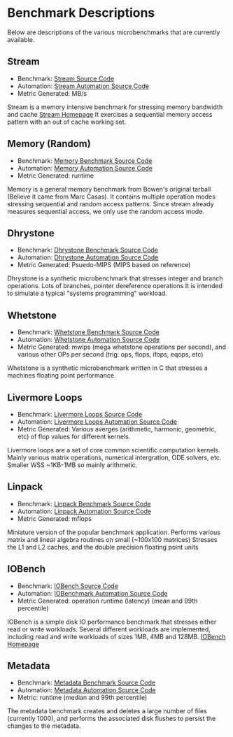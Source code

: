 
# Benchmark Descriptions

Below are descriptions of the various microbenchmarks that are currently available.

## Stream
* Benchmark: [Stream Source Code](src/stream.c)
* Automation: [Stream Automation Source Code](https://github.com/jrahman/LLNL-DCSL-PerformancePrediction/tree/master/automation/runner/benchmarks/stream.py)
* Metric Generated: MB/s

Stream is a memory intensive benchmark for stressing memory bandwidth and cache
[Stream Homepage](http://www.cs.virginia.edu/stream/)
It exercises a sequential memory access pattern with an out of cache working set.

## Memory (Random)
* Benchmark: [Memory Benchmark Source Code](src/memory.cpp)
* Automation: [Memory Automation Source Code](https://github.com/jrahman/LLNL-DCSL-PerformancePrediction/tree/master/automation/runner/benchmarks/memory.py)
* Metric Generated: runtime

Memory is a general memory benchmark from Bowen's original tarball (Believe it came from Marc Casas).
It contains multiple operation modes stressing sequential and random access patterns.
Since stream already measures sequential access, we only use the random access mode.

## Dhrystone
* Benchmark: [Dhrystone Benchmark Source Code](src/dhry_1.c)
* Automation: [Dhrystone Automation Source Code](https://github.com/jrahman/LLNL-DCSL-PerformancePrediction/tree/master/automation/runner/benchmarks/dhrystone.py)
* Metric Generated: Psuedo-MIPS (MIPS based on reference)

Dhrystone is a synthetic microbenchmark that stresses integer and branch operations.
Lots of branches, pointer dereference operations
It is intended to simulate a typical "systems programming" workload.

## Whetstone
* Benchmark: [Whetstone Benchmark Source Code](src/whets.c)
* Automation: [Whetstone Automation Source Code](https://github.com/jrahman/LLNL-DCSL-PerformancePrediction/tree/master/automation/runner/benchmarks/whetstone.py)
* Metric Generated: mwips (mega whetstone operations per second), and various other OPs per second (trig. ops, flops, ifops, eqops, etc)

Whetstone is a synthetic microbenchmark written in C that stresses a machines floating point performance.

## Livermore Loops
* Benchmark: [Livermore Loops Source Code](src/lloops.c)
* Automation: [Livermore Loops Automation Source Code](https://github.com/jrahman/LLNL-DCSL-PerformancePrediction/tree/master/automation/runner/benchmarks/livermore.py)
* Metric Generated: Various averges (arithmetic, harmonic, geometric, etc) of flop values for different kernels.

Livermore loops are a set of core common scientific computation kernels.
Mainly various matrix operations, numerical intergration, ODE solvers, etc.
Smaller WSS ~1KB-1MB so mainly arithmetic.

## Linpack
* Benchmark: [Linpack Benchmark Source Code](src/linpack.c)
* Automation: [Linpack Automation Source Code](https://github.com/jrahman/LLNL-DCSL-PerformancePrediction/tree/master/automation/runner/benchmarks/linpack.py)
* Metric Generated: mflops

Miniature version of the popular benchmark application.
Performs various matrix and linear algebra routines on small (~100x100 matrices)
Stresses the L1 and L2 caches, and the double precision floating point units

## IOBench
* Benchmark: [IOBench Source Code](iobench/src)
* Automation: [IOBenchmark Automation Source Code](https://github.com/jrahman/LLNL-DCSL-PerformancePrediction/tree/master/automation/runner/benchmarks/iobench.py)
* Metric Generated: operation runtime (latency) (mean and 99th percentile)

IOBench is a simple disk IO performance benchmark that stresses either read or write workloads.
Several different workloads are implemented, including read and write workloads of sizes 1MB, 4MB and 128MB.
[IOBench Homepage](https://github.com/scalyr/iobench)

## Metadata
* Benchmark: [Metadata Benchmark Source Code](src/metadata.cpp)
* Automation: [Metadata Automation Source Code](https://github.com/jrahman/LLNL-DCSL-PerformancePrediction/tree/master/automation/runner/benchmarks/metadata.py)
* Metric: runtime (median and 99th percentile)

The metadata benchmark creates and deletes a large number of files (currently 1000), and performs the associated disk flushes to persist the changes to the metadata.
